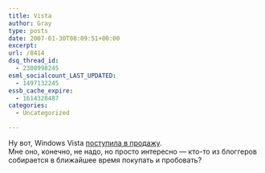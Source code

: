 ```yaml
---
title: Vista
author: Gray
type: posts
date: 2007-01-30T08:09:51+00:00
excerpt:
url: /8414
dsq_thread_id:
  - 2308998245
esml_socialcount_LAST_UPDATED:
  - 1497132245
essb_cache_expire:
  - 1614328487
categories:
  - Uncategorized

---
```








Ну вот, Windows Vista <a href="http://lenta.ru/news/2007/01/30/vista/" target="_blank">поступила в продажу</a>.  
Мне оно, конечно, не надо, но просто интересно &#8212; кто-то из блоггеров собирается в ближайшее время покупать и пробовать?